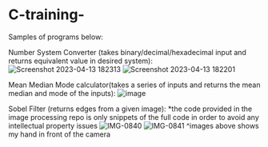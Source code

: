 # C-training-
Samples of programs below:

Number System Converter (takes binary/decimal/hexadecimal input and returns equivalent value in desired system):
![Screenshot 2023-04-13 182313](https://user-images.githubusercontent.com/113091320/231731723-a5cdbc63-2c5d-4891-bcef-8a6d6bfdb698.png)
![Screenshot 2023-04-13 182201](https://user-images.githubusercontent.com/113091320/231731734-52335552-fbaf-4a20-b4ff-96454755fa92.png)

Mean Median Mode calculator(takes a series of inputs and returns the mean median and mode of the inputs):
![image](https://user-images.githubusercontent.com/113091320/231732727-30bac689-9267-4d8c-ad64-be85d4248e8f.png)

Sobel Filter (returns edges from a given image):
*the code provided in the image processing repo is only snippets of the full code in order to avoid any intellectual property issues
![IMG-0840](https://user-images.githubusercontent.com/113091320/231740959-11890510-bf28-4fcf-b32e-a2e294107331.JPG)
![IMG-0841](https://user-images.githubusercontent.com/113091320/231740956-c7d80d73-db16-4544-bcaf-caf3f8556a7d.JPG)
^images above shows my hand in front of the camera
